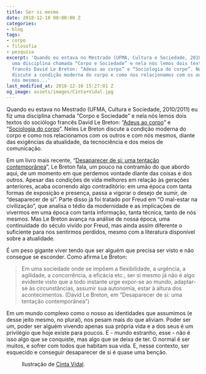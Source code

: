 ```yaml
---
title: Ser si mesmo
date: 2018-12-10 00:00:00 Z
categories:
- blog
tags:
- corpo
- filosofia
- pesquisa
excerpt: 'Quando eu estava no Mestrado (UFMA, Cultura e Sociedade, 2010/2011) eu fiz
  uma disciplina chamada “Corpo e Sociedade” e nela nós lemos dois textos do sociólogo
  francês David Le Breton: “Adeus ao corpo” e “Sociologia do corpo”. Neles Le Breton
  discute a condição moderna do corpo e como nos relacionamos com os outros e com
  nós mesmos...'
last_modified_at: 2018-12-10 15:27:01 Z
og_image: assets/images/Cinta+Vidal.jpg
---
```


Quando eu estava no Mestrado (UFMA, Cultura e Sociedade, 2010/2011) eu fiz uma disciplina chamada “Corpo e Sociedade” e nela nós lemos dois textos do sociólogo francês David Le Breton: “[Adeus ao corpo](https://amzn.to/2SDzJXQ)” e “[Sociologia do corpo](https://amzn.to/2QIonEY)”. Neles Le Breton discute a condição moderna do corpo e como nos relacionamos com os outros e com nós mesmos, diante das exigências da atualidade, da tecnociência e dos meios de comunicação.

Em um livro mais recente, “[Desaparecer de si: uma tentação contemporânea](https://amzn.to/2EbKHjy)”, Le Breton fala, um pouco na contramão do que abordo aqui, de um momento em que perdemos vontade diante das coisas e dos outros. Apesar das condições de vida melhores em relação às gerações anteriores, acaba ocorrendo algo contraditório: em uma época com tanta formas de exposição e presença, passa a vigorar o desejo de sumir, de “desaparecer de si”. Parte disso já foi tratado por Freud em “O mal-estar na civilização”, que analisa o tédio da modernidade e as implicações de vivermos em uma época com tanta informação, tanta técnica, tanto de nós mesmos. Mas Le Breton avança na análise de nossa época, uma continuidade do século vivido por Freud, mas ainda assim diferente o suficiente para nos sentirmos perdidos, mesmo com a literatura disponível sobre a atualidade.

É um peso gigante viver tendo que ser alguém que precisa ser visto e não consegue se esconder. Como afirma Le Breton:

> Em uma sociedade onde se impõem a flexibilidade, a urgência, a agilidade, a concorrência, a eficácia etc., ser si mesmo já não é algo evidente visto que a todo instante urge expor-se ao mundo, adaptar-se às circunstâncias, assumir sua autonomia, estar à altura dos acontecimentos. (David Le Breton, em “Desaparecer de si: uma tentação contemporânea”)

Em um mundo complexo como o nosso as identidades que assumimos (e desse jeito mesmo, no plural), nos pesam mais do que aliviam. Poder ser um, poder ser alguém vivendo apenas sua própria vida e a dos seus é um privilégio que hoje existe para poucos. E - mundo estranho, esse - não é isso algo que se conquiste, mas algo que se deixa de ter. O normal é ser muitos, e sofrer com todos que habitam sua vida. E, nesse contexto, ser esquecido e conseguir desaparecer de si é quase uma benção.

<figure class="align-center">
  <a href="#"><img src="{{ site.url }}{{ site.baseurl }}/assets/images/Cinta+Vidal.jpg" alt=""></a>
  <figcaption>Ilustração de <a href="https://cintavidal.com/">Cinta Vidal</a>.</figcaption>
</figure> 
